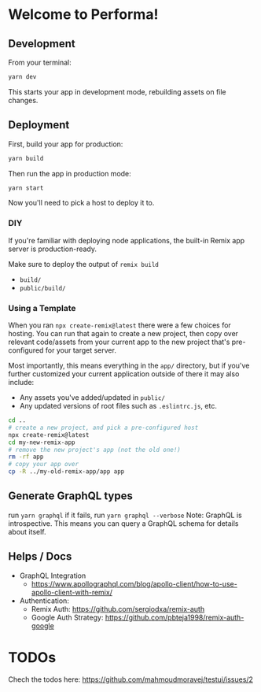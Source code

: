 # Welcome to Performa!

## Development

From your terminal:

```sh
yarn dev
```

This starts your app in development mode, rebuilding assets on file changes.

## Deployment

First, build your app for production:

```sh
yarn build
```

Then run the app in production mode:

```sh
yarn start
```

Now you'll need to pick a host to deploy it to.

### DIY

If you're familiar with deploying node applications, the built-in Remix app server is production-ready.

Make sure to deploy the output of `remix build`

- `build/`
- `public/build/`

### Using a Template

When you ran `npx create-remix@latest` there were a few choices for hosting. You can run that again to create a new project, then copy over relevant code/assets from your current app to the new project that's pre-configured for your target server.

Most importantly, this means everything in the `app/` directory, but if you've further customized your current application outside of there it may also include:

- Any assets you've added/updated in `public/`
- Any updated versions of root files such as `.eslintrc.js`, etc.

```sh
cd ..
# create a new project, and pick a pre-configured host
npx create-remix@latest
cd my-new-remix-app
# remove the new project's app (not the old one!)
rm -rf app
# copy your app over
cp -R ../my-old-remix-app/app app
```

## Generate GraphQL types

run `yarn graphql`
if it fails, run `yarn graphql --verbose`
Note: GraphQL is introspective. This means you can query a GraphQL schema for details about itself.

## Helps / Docs

- GraphQL Integration
  - https://www.apollographql.com/blog/apollo-client/how-to-use-apollo-client-with-remix/
- Authentication:
  - Remix Auth: https://github.com/sergiodxa/remix-auth
  - Google Auth Strategy: https://github.com/pbteja1998/remix-auth-google

# TODOs

Chech the todos here:
https://github.com/mahmoudmoravej/testui/issues/2
